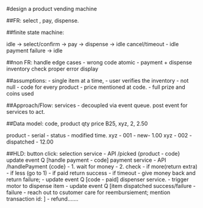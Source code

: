 #design a product vending machine

##FR:
select , pay, dispense.

##finite state machine:

idle -> select/confirm -> pay -> dispense -> idle
	cancel/timeout - idle
			payment failure -> idle

##non FR:
 handle edge cases - wrong code
 atomic - payment + dispense
 inventory check
 proper error display

##assumptions: 
	- single item at a time, 
	- user verifies the inventory - not null
	- code for every product
 	- price mentioned at code.
	- full prize and coins used

##Approach/Flow:
	services - decoupled via event queue.
	post event for services to act.

##Data model:
code, product qty price
B25, xyz, 2, 2.50

product - serial - status - modified time.
xyz - 001 - new- 1.00
xyz - 002 - dispatched - 12.00


				
##HLD:
button click:
selection service - API /picked {product - code}
	update event Q [handle payment - code]
payment service - API /handlePayment {code}
	- 1. wait for money 
	- 2. check
	- if more(return extra)
	- if less (go to 1)
	- if paid return success
	- if timeout - give money back and return failure;
	- update event Q [code - paid]
dispenser service.
	- trigger motor to dispense item
	- update event Q [item dispatched success/failure - failure - reach out to csutomer care for reembursiement; mention transaction id: ]
	- refund.......
		